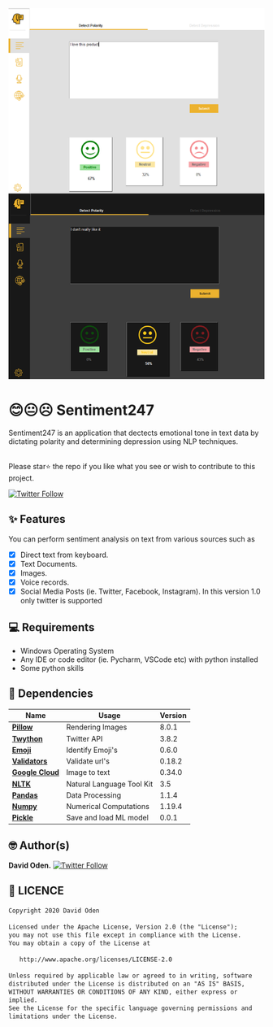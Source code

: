 ![Image](test/ss.png)

# 😊😐☹ Sentiment247

Sentiment247 is an application that dectects emotional tone in text data by dictating polarity and determining depression using NLP techniques.

<br>
Please star⭐ the repo if you like what you see or wish to contribute to this project.
<br>

[![Twitter Follow](https://img.shields.io/twitter/follow/David0den.svg?style=social)](https://twitter.com/David0den)

## ✨ Features
You can perform sentiment analysis on text from various sources such as
- [x] Direct text from keyboard.
- [x] Text Documents.
- [x] Images.
- [x] Voice records.
- [x] Social Media Posts (ie. Twitter, Facebook, Instagram).
 In this version 1.0 only twitter is supported

## 💻 Requirements
* Windows Operating System
* Any IDE or code editor  (ie. Pycharm, VSCode etc) with python installed
* Some python skills

## 🔌 Dependencies
| Name | Usage | Version |
|------|-------|---------|
|[**Pillow**](https://pypi.org/project/Pillow/)| Rendering Images| 8.0.1|
|[**Twython**](https://pypi.org/project/twython/)| Twitter API| 3.8.2|
|[**Emoji**](https://pypi.org/project/emoji/)| Identify Emoji's| 0.6.0|
|[**Validators**](https://pypi.org/project/validators/)| Validate url's| 0.18.2|
|[**Google Cloud**](https://pypi.org/project/google-cloud/)| Image to text| 0.34.0|
|[**NLTK**](https://pypi.org/project/nltk/)| Natural Language Tool Kit| 3.5|
|[**Pandas**](https://pypi.org/project/pandas/)| Data Processing| 1.1.4|
|[**Numpy**](https://pypi.org/project/numpy/)| Numerical Computations| 1.19.4|
|[**Pickle**](https://pypi.org/project/pickle4/)| Save and load ML model| 0.0.1|

## 🤓 Author(s)
**David Oden.** [![Twitter Follow](https://img.shields.io/twitter/follow/David0den.svg?style=social)](https://twitter.com/David0den)

## 🔖 LICENCE
    Copyright 2020 David Oden

    Licensed under the Apache License, Version 2.0 (the "License");
    you may not use this file except in compliance with the License.
    You may obtain a copy of the License at

       http://www.apache.org/licenses/LICENSE-2.0

    Unless required by applicable law or agreed to in writing, software
    distributed under the License is distributed on an "AS IS" BASIS,
    WITHOUT WARRANTIES OR CONDITIONS OF ANY KIND, either express or implied.
    See the License for the specific language governing permissions and
    limitations under the License.

